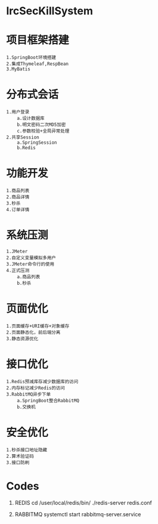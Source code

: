 # lrcSecKillSystem
# 项目框架搭建
	1.SpringBoot环境搭建
	2.集成Thymeleaf,RespBean
	3.MyBatis
# 分布式会话
	1.用户登录
		a.设计数据库
		b.明文密码二次MD5加密
		c.参数校验+全局异常处理
	2.共享Session
		a.SpringSession
		b.Redis
# 功能开发
	1.商品列表
	2.商品详情
	3.秒杀
	4.订单详情
# 系统压测
	1.JMeter
	2.自定义变量模拟多用户
	3.JMeter命令行的使用
	4.正式压测
		a.商品列表
		b.秒杀
# 页面优化
	1.页面缓存+URI缓存+对象缓存
	2.页面静态化，前后端分离
	3.静态资源优化
# 接口优化
	1.Redis预减库存减少数据库的访问
	2.内存标记减少Redis的访问
	3.RabbitMQ异步下单
		a.SpringBoot整合RabbitMQ
		b.交换机
# 安全优化
	1.秒杀接口地址隐藏
	2.算术验证码
	3.接口防刷

# Codes
1. REDIS
cd /user/local/redis/bin/
./redis-server redis.conf

2. RABBITMQ
systemctl start rabbitmq-server.service
